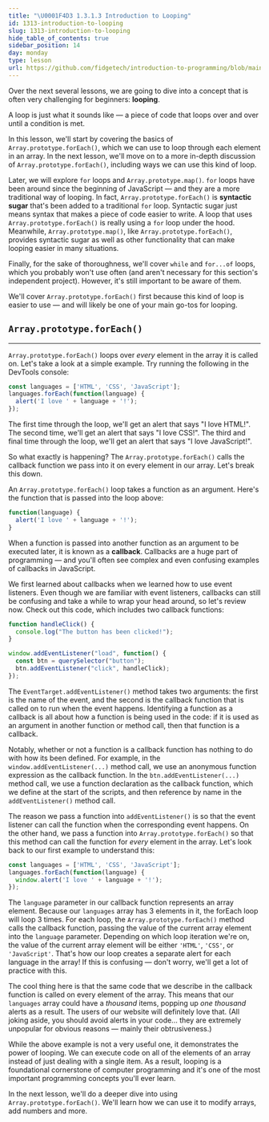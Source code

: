 ```yaml
---
title: "\U0001F4D3 1.3.1.3 Introduction to Looping"
id: 1313-introduction-to-looping
slug: 1313-introduction-to-looping
hide_table_of_contents: true
sidebar_position: 14
day: monday
type: lesson
url: https://github.com/fidgetech/introduction-to-programming/blob/main/1c_introduction_to_looping.md
---
```


Over the next several lessons, we are going to dive into a concept that is often very challenging for beginners: **looping**.

A loop is just what it sounds like — a piece of code that loops over and over until a condition is met.

In this lesson, we'll start by covering the basics of `Array.prototype.forEach()`, which we can use to loop through each element in an array. In the next lesson, we'll move on to a more in-depth discussion of `Array.prototype.forEach()`, including ways we can use this kind of loop.

Later, we will explore `for` loops and `Array.prototype.map()`. `for` loops have been around since the beginning of JavaScript — and they are a more traditional way of looping. In fact, `Array.prototype.forEach()` is **syntactic sugar** that's been added to a traditional `for` loop. Syntactic sugar just means syntax that makes a piece of code easier to write. A loop that uses `Array.prototype.forEach()` is really using a `for` loop under the hood. Meanwhile, `Array.prototype.map()`, like `Array.prototype.forEach()`, provides syntactic sugar as well as other functionality that can make looping easier in many situations.

Finally, for the sake of thoroughness, we'll cover `while` and `for...of` loops, which you probably won't use often (and aren't necessary for this section's independent project). However, it's still important to be aware of them.

We'll cover `Array.prototype.forEach()` first because this kind of loop is easier to use — and will likely be one of your main go-tos for looping.

## `Array.prototype.forEach()`
---

`Array.prototype.forEach()` loops over _every_ element in the array it is called on. Let's take a look at a simple example. Try running the following in the DevTools console:

```js
const languages = ['HTML', 'CSS', 'JavaScript'];
languages.forEach(function(language) {
  alert('I love ' + language + '!');
});
```

The first time through the loop, we'll get an alert that says "I love HTML!". The second time, we'll get an alert that says "I love CSS!". The third and final time through the loop, we'll get an alert that says "I love JavaScript!".

So what exactly is happening? The `Array.prototype.forEach()` calls the callback function we pass into it on every element in our array. Let's break this down.

An `Array.prototype.forEach()` loop takes a function as an argument. Here's the function that is passed into the loop above:

```js
function(language) {
  alert('I love ' + language + '!');
}
```

When a function is passed into another function as an argument to be executed later, it is known as a **callback**. Callbacks are a huge part of programming — and you'll often see complex and even confusing examples of callbacks in JavaScript. 

We first learned about callbacks when we learned how to use event listeners. Even though we are familiar with event listeners, callbacks can still be confusing and take a while to wrap your head around, so let's review now. Check out this code, which includes two callback functions:

```js
function handleClick() {
  console.log("The button has been clicked!");
}

window.addEventListener("load", function() {
  const btn = querySelector("button");
  btn.addEventListener("click", handleClick);
});
```

The `EventTarget.addEventListener()` method takes two arguments: the first is the name of the event, and the second is the callback function that is called on to run when the event happens. Identifying a function as a callback is all about how a function is being used in the code: if it is used as an argument in another function or method call, then that function is a callback. 

Notably, whether or not a function is a callback function has nothing to do with how its been defined. For example, in the `window.addEventListener(...)` method call, we use an anonymous function expression as the callback function. In the `btn.addEventListener(...)` method call, we use a function declaration as the callback function, which we define at the start of the scripts, and then reference by name in the `addEventListener()` method call.

The reason we pass a function into `addEventListener()` is so that the event listener can call the function when the corresponding event happens. On the other hand, we pass a function into `Array.prototype.forEach()` so that this method can call the function for _every_ element in the array. Let's look back to our first example to understand this:

```js
const languages = ['HTML', 'CSS', 'JavaScript'];
languages.forEach(function(language) {
  window.alert('I love ' + language + '!');
});
```

The `language` parameter in our callback function represents an array element. Because our `languages` array has 3 elements in it, the forEach loop will loop 3 times. For each loop, the `Array.prototype.forEach()` method calls the callback function, passing the value of the current array element into the `language` parameter. Depending on which loop iteration we're on, the value of the current array element will be either `'HTML'`, `'CSS'`, or `'JavaScript'`. That's how our loop creates a separate alert for each language in the array! If this is confusing — don't worry, we'll get a lot of practice with this.

The cool thing here is that the same code that we describe in the callback function is called on every element of the array. This means that our `languages` array could have  a _thousand_ items, popping up _one thousand_ alerts as a result. The users of our website will definitely love that. (All joking aside, you should avoid alerts in your code... they are extremely unpopular for obvious reasons — mainly their obtrusiveness.)

While the above example is not a very useful one, it demonstrates the power of looping. We can execute code on all of the elements of an array instead of just dealing with a single item. As a result, looping is a foundational cornerstone of computer programming and it's one of the most important programming concepts you'll ever learn.

In the next lesson, we'll do a deeper dive into using `Array.prototype.forEach()`. We'll learn how we can use it to modify arrays, add numbers and more.
